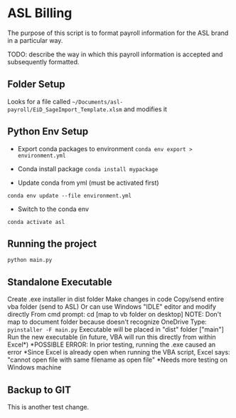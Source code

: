 # ASL Billing

The purpose of this script is to format payroll information for the ASL brand in a particular way.

TODO: describe the way in which this payroll information is accepted and subsequently formatted.

## Folder Setup

Looks for a file called `~/Documents/asl-payroll/EiD_SageImport_Template.xlsm` and modifies it

## Python Env Setup
- Export conda packages to environment
`conda env export > environment.yml`

- Conda install package
`conda install mypackage`

- Update conda from yml (must be activated first)

`conda env update --file environment.yml`

- Switch to the conda env

`conda activate asl`

## Running the project

`python main.py`

## Standalone Executable
Create .exe installer in dist folder
Make changes in code
Copy/send entire vba folder (send to ASL)
Or can use Windows "IDLE" editor and modify directly
From cmd prompt:
cd [map to vb folder on desktop] NOTE: Don't map to document folder because doesn't recognize OneDrive
Type: `pyinstaller -F main.py`
Executable will be placed in "dist" folder ["main"]
Run the new executable (in future, VBA will run this directly from within Excel*)
*POSSIBLE ERROR: In prior testing, running the .exe caused an error
*Since Excel is already open when running the VBA script, Excel says: "cannot open file with same filename as open file"
*Needs more testing on Windows machine

## Backup to GIT

This is another test change.
